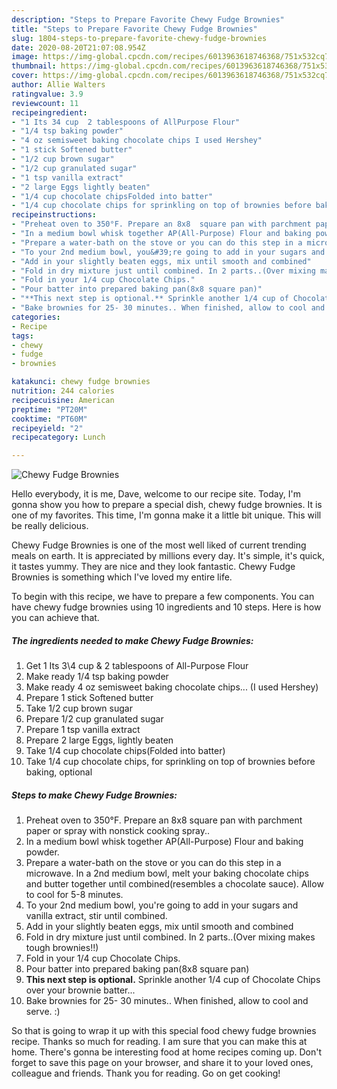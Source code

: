 ```yaml
---
description: "Steps to Prepare Favorite Chewy Fudge Brownies"
title: "Steps to Prepare Favorite Chewy Fudge Brownies"
slug: 1804-steps-to-prepare-favorite-chewy-fudge-brownies
date: 2020-08-20T21:07:08.954Z
image: https://img-global.cpcdn.com/recipes/6013963618746368/751x532cq70/chewy-fudge-brownies-recipe-main-photo.jpg
thumbnail: https://img-global.cpcdn.com/recipes/6013963618746368/751x532cq70/chewy-fudge-brownies-recipe-main-photo.jpg
cover: https://img-global.cpcdn.com/recipes/6013963618746368/751x532cq70/chewy-fudge-brownies-recipe-main-photo.jpg
author: Allie Walters
ratingvalue: 3.9
reviewcount: 11
recipeingredient:
- "1 Its 34 cup  2 tablespoons of AllPurpose Flour"
- "1/4 tsp baking powder"
- "4 oz semisweet baking chocolate chips I used Hershey"
- "1 stick Softened butter"
- "1/2 cup brown sugar"
- "1/2 cup granulated sugar"
- "1 tsp vanilla extract"
- "2 large Eggs lightly beaten"
- "1/4 cup chocolate chipsFolded into batter"
- "1/4 cup chocolate chips for sprinkling on top of brownies before baking optional"
recipeinstructions:
- "Preheat oven to 350°F. Prepare an 8x8  square pan with parchment paper or spray with nonstick cooking spray.."
- "In a medium bowl whisk together AP(All-Purpose) Flour and baking powder."
- "Prepare a water-bath on the stove or you can do this step in a microwave. In a 2nd medium bowl, melt your baking chocolate chips and butter together until combined(resembles a chocolate sauce). Allow to cool for 5-8 minutes."
- "To your 2nd medium bowl, you&#39;re going to add in your sugars and vanilla extract, stir until combined."
- "Add in your slightly beaten eggs, mix until smooth and combined"
- "Fold in dry mixture just until combined. In 2 parts..(Over mixing makes tough brownies!!)"
- "Fold in your 1/4 cup Chocolate Chips."
- "Pour batter into prepared baking pan(8x8 square pan)"
- "**This next step is optional.** Sprinkle another 1/4 cup of Chocolate Chips over your brownie batter..."
- "Bake brownies for 25- 30 minutes.. When finished, allow to cool and serve. :)"
categories:
- Recipe
tags:
- chewy
- fudge
- brownies

katakunci: chewy fudge brownies 
nutrition: 244 calories
recipecuisine: American
preptime: "PT20M"
cooktime: "PT60M"
recipeyield: "2"
recipecategory: Lunch

---
```



![Chewy Fudge Brownies](https://img-global.cpcdn.com/recipes/6013963618746368/751x532cq70/chewy-fudge-brownies-recipe-main-photo.jpg)

Hello everybody, it is me, Dave, welcome to our recipe site. Today, I'm gonna show you how to prepare a special dish, chewy fudge brownies. It is one of my favorites. This time, I'm gonna make it a little bit unique. This will be really delicious.



Chewy Fudge Brownies is one of the most well liked of current trending meals on earth. It is appreciated by millions every day. It's simple, it's quick, it tastes yummy. They are nice and they look fantastic. Chewy Fudge Brownies is something which I've loved my entire life.


To begin with this recipe, we have to prepare a few components. You can have chewy fudge brownies using 10 ingredients and 10 steps. Here is how you can achieve that.

<!--inarticleads1-->

##### The ingredients needed to make Chewy Fudge Brownies:

1. Get 1 Its 3\4 cup &amp; 2 tablespoons of All-Purpose Flour
1. Make ready 1/4 tsp baking powder
1. Make ready 4 oz semisweet baking chocolate chips... (I used Hershey)
1. Prepare 1 stick Softened butter
1. Take 1/2 cup brown sugar
1. Prepare 1/2 cup granulated sugar
1. Prepare 1 tsp vanilla extract
1. Prepare 2 large Eggs, lightly beaten
1. Take 1/4 cup chocolate chips(Folded into batter)
1. Take 1/4 cup chocolate chips, for sprinkling on top of brownies before baking, optional




<!--inarticleads2-->

##### Steps to make Chewy Fudge Brownies:

1. Preheat oven to 350°F. Prepare an 8x8  square pan with parchment paper or spray with nonstick cooking spray..
1. In a medium bowl whisk together AP(All-Purpose) Flour and baking powder.
1. Prepare a water-bath on the stove or you can do this step in a microwave. In a 2nd medium bowl, melt your baking chocolate chips and butter together until combined(resembles a chocolate sauce). Allow to cool for 5-8 minutes.
1. To your 2nd medium bowl, you&#39;re going to add in your sugars and vanilla extract, stir until combined.
1. Add in your slightly beaten eggs, mix until smooth and combined
1. Fold in dry mixture just until combined. In 2 parts..(Over mixing makes tough brownies!!)
1. Fold in your 1/4 cup Chocolate Chips.
1. Pour batter into prepared baking pan(8x8 square pan)
1. **This next step is optional.** Sprinkle another 1/4 cup of Chocolate Chips over your brownie batter...
1. Bake brownies for 25- 30 minutes.. When finished, allow to cool and serve. :)




So that is going to wrap it up with this special food chewy fudge brownies recipe. Thanks so much for reading. I am sure that you can make this at home. There's gonna be interesting food at home recipes coming up. Don't forget to save this page on your browser, and share it to your loved ones, colleague and friends. Thank you for reading. Go on get cooking!
